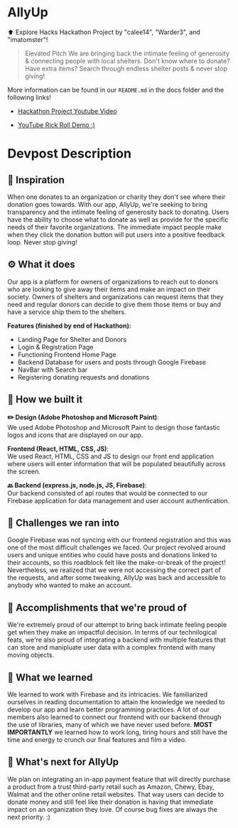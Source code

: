 # AllyUp
⬆️ Explore Hacks Hackathon Project by "calee14", "Warder3", and "imatomster"!

> Elevated Pitch
We are bringing back the intimate feeling of generosity & connecting people with local shelters. Don't know where to donate? Have extra items? Search through endless shelter posts & never stop giving!

More information can be found in our `README.md` in the docs folder and the following links!

- [Hackathon Project Youtube Video](https://www.youtube.com/watch?v=QacttcumhAY)

- [YouTube Rick Roll Demo :)](https://www.youtube.com/watch?v=dQw4w9WgXcQ)

# Devpost Description
## 🤩 Inspiration
When one donates to an organization or charity they don't see where their donation goes towards. With our app, AllyUp, we're seeking to bring transparency and the intimate feeling of generosity back to donating. Users have the ability to choose what to donate as well as provide for the specific needs of their favorite organizations. The immediate impact people make when they click the donation button will put users into a positive feedback loop. Never stop giving!

## ⚙️ What it does
Our app is a platform for owners of organizations to reach out to donors who are looking to give away their items and make an impact on their society. Owners of shelters and organizations can request items that they need and regular donors can decide to give them those items or buy and have a service ship them to the shelters.

**Features (finished by end of Hackathon):**
- Landing Page for Shelter and Donors
- Login & Registration Page
- Functioning Frontend Home Page
- Backend Database for users and posts through Google Firebase
- NavBar with Search bar
- Registering donating requests and donations

## 🔨 How we built it

**✏️ Design (Adobe Photoshop and Microsoft Paint)**:   
We used Adobe Photoshop and Microsoft Paint to design those fantastic logos and icons that are displayed on our app.

**Frontend (React, HTML, CSS, JS)**:  
We used React, HTML, CSS and JS to design our front end application where users will enter information that will be populated beautifully across the screen.  

**🔙 Backend (express.js, node.js, JS, Firebase)**:   
Our backend consisted of api routes that would be connected to our Firebase application for data management and user account authentication. 

## 🚧 Challenges we ran into
Google Firebase was not syncing with our frontend registration and this was one of the most difficult challenges we faced. Our project revolved around users and unique entities who could have posts and donations linked to their accounts, so this roadblock felt like the make-or-break of the project! Nevertheless, we realized that we were not accessing the correct part of the requests, and after some tweaking, AllyUp was back and accessible to anybody who wanted to make an account.


## 🎉 Accomplishments that we're proud of
We're extremely proud of our attempt to bring back intimate feeling people get when they make an impactful decision. In terms of our technilogical feats, we're also proud of integrating a backend with multiple features that can store and manipluate user data with a complex frontend with many moving objects. 

## 💭 What we learned
We learned to work with Firebase and its intricacies. We familiarized ourselves in reading documentation to attain the knowledge we needed to develop our app and learn better programming practices. A lot of our members also learned to connect our frontend with our backend through the use of libraries, many of which we have never used before. **MOST IMPORTANTLY** we learned how to work long, tiring hours and still have the time and energy to crunch our final features and film a video. 

## 🔮 What's next for AllyUp
We plan on integrating an in-app payment feature that will directly purchase a product from a trust third-party retail such as Amazon, Chewy, Ebay, Walmat and the other online retail websites. That way users can decide to donate money and still feel like their donation is having that immediate impact on an organization they love. Of course bug fixes are always the next priority. :)
